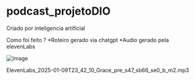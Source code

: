 # podcast_projetoDIO
Criado por inteligencia artificial

Como foi feito ?
*Roteiro gerado via chatgpt
*Audio gerado pela elevenLabs

![image](https://github.com/user-attachments/assets/8fea555a-c67f-4e5e-9be1-2c4fc39a6de2)


ElevenLabs_2025-01-09T23_42_10_Grace_pre_s47_sb66_se0_b_m2.mp3
